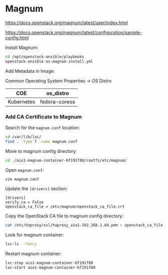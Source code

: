 # Magnum

https://docs.openstack.org/magnum/latest/user/index.html

https://docs.openstack.org/magnum/latest/configuration/sample-config.html

Install Magnum:
```bash
cd /opt/openstack-ansible/playbooks
openstack-ansible os-magnum-install.yml
```

Add Metadata in Image:

Common Operating System Properties -> OS Distro

COE | os_distro
---|---
Kubernetes | fedora-coreos

### Add CA Certificate to Magnum

Search for the `magnum.conf` location:
```bash
cd /var/lib/lxc/
find . -type f -name magnum.conf
```

Move to magnum config directory:
```bash
cd ./aio1-magnum-container-6f191f80/rootfs/etc/magnum/
```

Open `magnum.conf`:
```bash
vim magnum.conf
```

Update the `[drivers]` section:
```
[drivers]
verify_ca = False
openstack_ca_file = /etc/magnum/openstack_ca_file.crt
```

Copy the OpenStack CA file to magnum config directory:
```bash
cat /etc/haproxy/ssl/haproxy_aio1-192.168.1.64.pem > openstack_ca_file.crt
```

Look for magnum container:
```bash
lxc-ls --fancy
```

Restart magnum container:
```bash
lxc-stop aio1-magnum-container-6f191f80
lxc-start aio1-magnum-container-6f191f80
```


